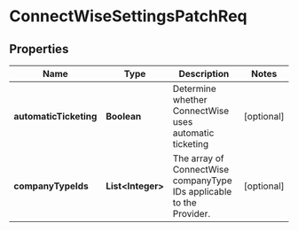 # ConnectWiseSettingsPatchReq

## Properties
Name | Type | Description | Notes
------------ | ------------- | ------------- | -------------
**automaticTicketing** | **Boolean** | Determine whether ConnectWise uses automatic ticketing |  [optional]
**companyTypeIds** | **List&lt;Integer&gt;** | The array of ConnectWise companyType IDs applicable to the Provider. |  [optional]
